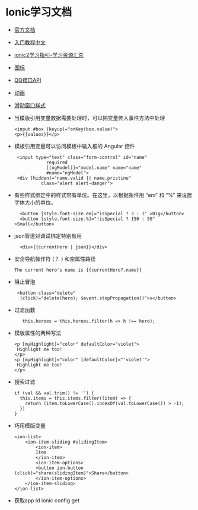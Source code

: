 # Ionic学习文档
* [官方文档](http://ionicframework.com/docs/components/#overview)

* [入门教程中文](https://yanxiaodi.gitbooks.io/ionic2-guide/content/)

* [ionic2学习指引-学习资源汇总](http://www.jianshu.com/search?q=ionic2&page=1&type=note)

* [图标](http://ionicframework.com/docs/ionicons/)

* [QQ接口API](http://wiki.open.qq.com/wiki/mobile/API%E8%B0%83%E7%94%A8%E8%AF%B4%E6%98%8E#6._.E8.BF.94.E5.9B.9E.E7.A0.81.E8.AF.B4.E6.98.8E%E3%80%82)

* [动画](http://m.blog.csdn.net/MetaphorXi/article/details/78180410)  

* [滑动窗口样式](http://idangero.us/swiper/demos/#.WWLuXIiGOHs)

* 当模版引用变量数据需要处理时，可以把变量传入事件方法中处理
    ```
    <input #box (keyup)="onKey(box.value)">
    <p>{{values}}</p>
    ```

* 模板引用变量可以访问模板中输入框的 Angular 控件
   ```
    <input type="text" class="form-control" id="name"
               required
               [(ngModel)]="model.name" name="name"
               #name="ngModel">
    <div [hidden]="name.valid || name.pristine"
             class="alert alert-danger">
   ```
* 有些样式绑定中的样式带有单位。在这里，以根据条件用 “em” 和 “%” 来设置字体大小的单位。
  ```
    <button [style.font-size.em]="isSpecial ? 3 : 1" >Big</button>
    <button [style.font-size.%]="!isSpecial ? 150 : 50" >Small</button>
  ```
* json管道对调试绑定特别有用
  ```
    <div>{{currentHero | json}}</div>
  ```

* 安全导航操作符 ( ?. ) 和空属性路径
    ```
    The current hero's name is {{currentHero?.name}}
    ```

* 阻止冒泡
    ```
     <button class="delete"
      (click)="delete(hero); $event.stopPropagation()">x</button>   
    ```
* 过滤函数
    ```
       this.heroes = this.heroes.filter(h => h !== hero);
    ```
* 模版属性的两种写法
    ```
    <p [myHighlight]="color" defaultColor="violet">
     Highlight me too!
    </p>
    <p [myHighlight]="color" [defaultColor]="'violet'">
     Highlight me too!
    </p>
    ```
* 搜索过滤
    ```
    if (val && val.trim() != '') {
      this.items = this.items.filter((item) => {
        return (item.toLowerCase().indexOf(val.toLowerCase()) > -1);
      })
    }
    ```
* 巧用模版变量
    ```
    <ion-list>
        <ion-item-sliding #slidingItem>
            <ion-item>
            Item
            </ion-item>
            <ion-item-options>
            <button ion-button (click)="share(slidingItem)">Share</button>
            </ion-item-options>
        </ion-item-sliding>
    </ion-list>
    ```

* 获取app id  ionic config get
